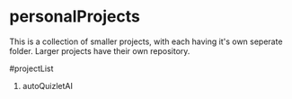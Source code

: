 # personalProjects

This is a collection of smaller projects, with each having it's own seperate folder. Larger projects have their own repository.

#projectList

1) autoQuizletAI
